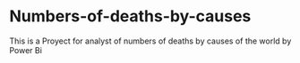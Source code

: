 # Numbers-of-deaths-by-causes
This is a Proyect for analyst of numbers of deaths by causes of the world by Power Bi

